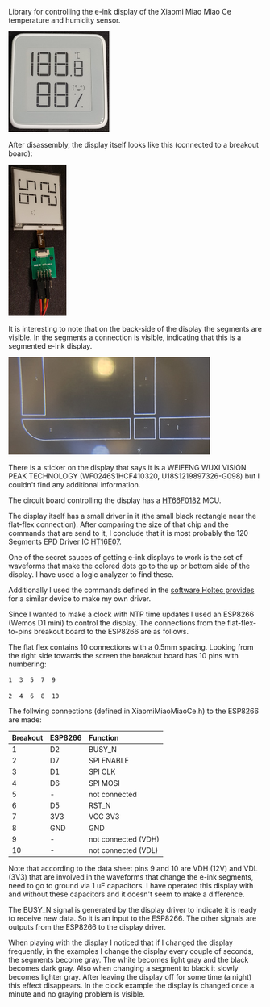 Library for controlling the e-ink display of the Xiaomi Miao Miao Ce temperature and humidity sensor.

![](media/XiaomiMiaoMiaoCe.jpg)

After disassembly, the display itself looks like this (connected to a breakout board):

![](media/display_with_breakout_board.jpg)

It is interesting to note that on the back-side of the display the segments are visible. In the segments a connection is visible, indicating that this is a segmented e-ink display. 

![](media/segments.jpg)

There is a sticker on the display that says it is a WEIFENG WUXI VISION PEAK TECHNOLOGY (WF0246S1HCF410320, U18S1219897326-G098) but I couldn't find any additional information.

The circuit board controlling the display has a [HT66F0182](https://www.holtek.com/documents/10179/116711/HT66F0182v110.pdf) MCU.

The display itself has a small driver in it (the small black rectangle near the flat-flex connection). After comparing the size of that chip and the commands that are send to it, I conclude that it is most probably the 120 Segments EPD Driver IC [HT16E07](https://www.holtek.com/documents/10179/116711/HT16E07v100.pdf).

One of the secret sauces of getting e-ink displays to work is the set of waveforms that make the colored dots go to the up or bottom side of the display. I have used a logic analyzer to find these.

Additionally I used the commands defined in the [software Holtec provides](https://www.holtek.com/documents/10179/116745/an0461.zip) for a similar device to make my own driver.

Since I wanted to make a clock with NTP time updates I used an ESP8266 (Wemos D1 mini) to control the display. The connections from the flat-flex-to-pins breakout board to the ESP8266 are as follows.

The flat flex contains 10 connections with a 0.5mm spacing. Looking from the right side towards the screen the breakout board has 10 pins with numbering:

```
1  3  5  7  9

2  4  6  8  10
```

The follwing connections (defined in XiaomiMiaoMiaoCe.h) to the ESP8266 are made:

| Breakout | ESP8266| Function  |
| -------- |:-------|:-----     |
| 1        | D2     | BUSY_N    |
| 2        | D7     | SPI ENABLE|
| 3        | D1     | SPI CLK   |
| 4        | D6     | SPI MOSI  |
| 5        | -      | not connected |
| 6        | D5     | RST_N     |
| 7        | 3V3    | VCC 3V3   |
| 8        | GND    | GND       |
| 9        | -      | not connected (VDH)|
| 10       | -      | not connected (VDL)|

Note that according to the data sheet pins 9 and 10 are VDH (12V) and VDL (3V3) that are involved in the waveforms that change the e-ink segments, need to go to ground via 1 uF capacitors. I have operated this display with and without these capacitors and it doesn't seem to make a difference.

The BUSY_N signal is generated by the display driver to indicate it is ready to receive new data. So it is an input to the ESP8266. The other signals are outputs from the ESP8266 to the display driver.

When playing with the display I noticed that if I changed the display frequently, in the examples I change the display every couple of seconds, the segments become gray. The white becomes light gray and the black becomes dark gray. Also when changing a segment to black it slowly becomes lighter gray. After leaving the display off for some time (a night) this effect disappears. In the clock example the display is changed once a minute and no graying problem is visible.
